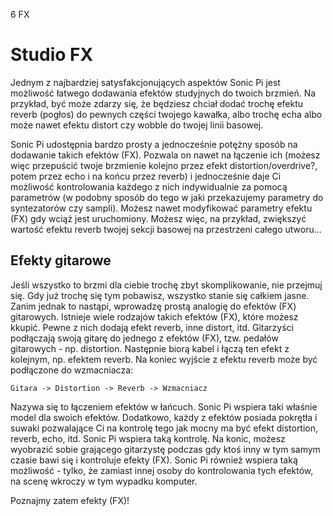 6 FX

# Studio FX

Jednym z najbardziej satysfakcjonujących aspektów Sonic Pi jest 
możliwość łatwego dodawania efektów studyjnych do twoich brzmień. 
Na przykład, być może zdarzy się, że będziesz chciał dodać trochę 
efektu reverb (pogłos) do pewnych części twojego kawałka, albo 
trochę echa albo może nawet efektu distort czy wobble do twojej 
linii basowej.

Sonic Pi udostępnia bardzo prosty a jednocześnie potężny sposób na 
dodawanie takich efektów (FX). Pozwala on nawet na łączenie ich 
(możesz więc przepuścić twoje brzmienie kolejno przez efekt 
distortion/overdrive?, potem przez echo i na końcu przez reverb) 
i jednocześnie daje Ci możliwość kontrolowania każdego z nich indywidualnie 
za pomocą parametrów (w podobny sposób do tego w jaki przekazujemy 
parametry do syntezatorów czy sampli). Możesz nawet modyfikować parametry 
efektu (FX) gdy wciąż jest uruchomiony. Możesz więc, na przykład, zwiększyć 
wartość efektu reverb twojej sekcji basowej na przestrzeni całego utworu...

## Efekty gitarowe

Jeśli wszystko to brzmi dla ciebie trochę zbyt skomplikowanie, 
nie przejmuj się. Gdy już trochę się tym pobawisz, wszystko stanie 
się całkiem jasne. Zanim jednak to nastąpi, wprowadzę prostą analogię 
do efektów (FX) gitarowych. Istnieje wiele rodzajów takich efektów (FX), 
które możesz kkupić. Pewne z nich dodają efekt reverb, inne distort, itd. 
Gitarzyści podłączają swoją gitarę do jednego z efektów (FX), tzw. pedałów 
gitarowych - np. distortion. Następnie biorą kabel i łączą ten efekt 
z kolejnym, np. efektem reverb. Na koniec wyjście z efektu reverb może 
być podłączone do wzmacniacza: 

```
Gitara -> Distortion -> Reverb -> Wzmacniacz
```

Nazywa się to łączeniem efektów w łańcuch. Sonic Pi wspiera taki 
właśnie model dla swoich efektów. Dodatkowo, każdy z efektów posiada 
pokrętła i suwaki pozwalające Ci na kontrolę tego jak mocny ma być 
efekt distortion, reverb, echo, itd. Sonic Pi wspiera taką kontrolę. 
Na konic, możesz wyobrazić sobie grającego gitarzystę podczas gdy ktoś 
inny w tym samym czasie bawi się i kontroluje efekty (FX). Sonic Pi 
również wspiera taką możliwość - tylko, że zamiast innej osoby do 
kontrolowania tych efektów, na scenę wkroczy w tym wypadku komputer. 

Poznajmy zatem efekty (FX)!
